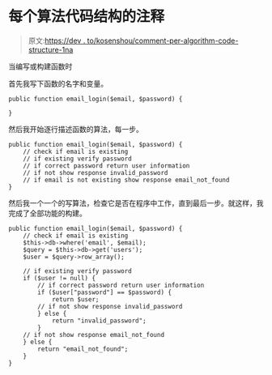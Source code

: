 # 每个算法代码结构的注释

> 原文:[https://dev . to/kosenshou/comment-per-algorithm-code-structure-1na](https://dev.to/kosenshou/comment-per-algorithm-code-structure-1na)

当编写或构建函数时

首先我写下函数的名字和变量。

```
public function email_login($email, $password) {

} 
```

然后我开始逐行描述函数的算法，每一步。

```
public function email_login($email, $password) {
    // check if email is existing
    // if existing verify password
    // if correct password return user information
    // if not show response invalid_password
    // if email is not existing show response email_not_found
} 
```

然后我一个一个的写算法，检查它是否在程序中工作，直到最后一步。就这样，我完成了全部功能的构建。

```
public function email_login($email, $password) {
    // check if email is existing
    $this->db->where('email', $email);
    $query = $this->db->get('users');
    $user = $query->row_array();

    // if existing verify password
    if ($user != null) {
        // if correct password return user information
        if ($user["password"] == $password) {
            return $user;
        // if not show response invalid_password
        } else {
            return "invalid_password";
        }
    // if not show response email_not_found
    } else {
        return "email_not_found";
    }
} 
```